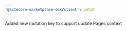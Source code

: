 ```yaml
---
'@sitecore-marketplace-sdk/client': patch
---
```


Added new mutation key to support update Pages context
